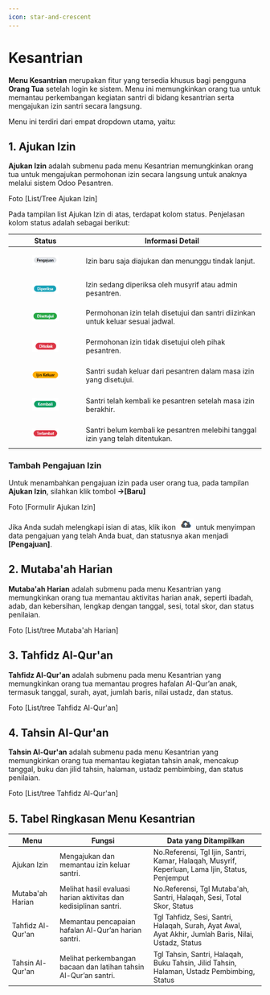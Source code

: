 ```yaml
---
icon: star-and-crescent
---
```


# Kesantrian

**Menu Kesantrian** merupakan fitur yang tersedia khusus bagi pengguna **Orang Tua** setelah login ke sistem. Menu ini memungkinkan orang tua untuk memantau perkembangan kegiatan santri di bidang kesantrian serta mengajukan izin santri secara langsung.

Menu ini terdiri dari empat dropdown utama, yaitu:

## 1. Ajukan Izin

**Ajukan Izin** adalah submenu pada menu Kesantrian memungkinkan orang tua untuk mengajukan permohonan izin secara langsung untuk anaknya melalui sistem Odoo Pesantren.

Foto \[List/Tree Ajukan Izin]

Pada tampilan list Ajukan Izin di atas, terdapat kolom status. Penjelasan kolom status adalah sebagai berikut:

| Status                                                                                                                   | Informasi Detail                                                                 |
| ------------------------------------------------------------------------------------------------------------------------ | -------------------------------------------------------------------------------- |
| <div><figure><img src="../../../.gitbook/assets/image-Photoroom (5).png" alt=""><figcaption></figcaption></figure></div> | Izin baru saja diajukan dan menunggu tindak lanjut.                              |
| <div><figure><img src="../../../.gitbook/assets/image-Photoroom (6).png" alt=""><figcaption></figcaption></figure></div> | Izin sedang diperiksa oleh musyrif atau admin pesantren.                         |
| <div><figure><img src="../../../.gitbook/assets/image-Photoroom (2).png" alt=""><figcaption></figcaption></figure></div> | Permohonan izin telah disetujui dan santri diizinkan untuk keluar sesuai jadwal. |
| <div><figure><img src="../../../.gitbook/assets/image-Photoroom (7).png" alt=""><figcaption></figcaption></figure></div> | Permohonan izin tidak disetujui oleh pihak pesantren.                            |
| <div><figure><img src="../../../.gitbook/assets/image-Photoroom (1).png" alt=""><figcaption></figcaption></figure></div> | Santri sudah keluar dari pesantren dalam masa izin yang disetujui.               |
| <div><figure><img src="../../../.gitbook/assets/image-Photoroom (3).png" alt=""><figcaption></figcaption></figure></div> | Santri telah kembali ke pesantren setelah masa izin berakhir.                    |
| <div><figure><img src="../../../.gitbook/assets/image-Photoroom (4).png" alt=""><figcaption></figcaption></figure></div> | Santri belum kembali ke pesantren melebihi tanggal izin yang telah ditentukan.   |

### Tambah Pengajuan Izin

Untuk menambahkan pengajuan izin pada user orang tua, pada tampilan **Ajukan Izin**, silahkan klik tombol **→\[Baru]**

Foto \[Formulir Ajukan Izin]

Jika Anda sudah melengkapi isian di atas, klik ikon ![](<../../../.gitbook/assets/image (34).png>) untuk menyimpan data pengajuan yang telah Anda buat, dan statusnya akan menjadi **\[Pengajuan]**.

## 2. Mutaba'ah Harian

**Mutaba'ah Harian** adalah submenu pada menu Kesantrian yang memungkinkan orang tua memantau aktivitas harian anak, seperti ibadah, adab, dan kebersihan, lengkap dengan tanggal, sesi, total skor, dan status penilaian.

Foto \[List/tree Mutaba'ah Harian]

## 3. Tahfidz Al-Qur'an

**Tahfidz Al-Qur'an** adalah submenu pada menu Kesantrian yang memungkinkan orang tua memantau progres hafalan Al-Qur’an anak, termasuk tanggal, surah, ayat, jumlah baris, nilai ustadz, dan status.

Foto \[List/tree Tahfidz Al-Qur'an]

## 4. Tahsin Al-Qur'an

**Tahsin Al-Qur'an** adalah submenu pada menu Kesantrian yang memungkinkan orang tua memantau kegiatan tahsin anak, mencakup tanggal, buku dan jilid tahsin, halaman, ustadz pembimbing, dan status penilaian.

Foto \[List/tree Tahfidz Al-Qur'an]

## 5. Tabel Ringkasan Menu Kesantrian

| Menu              | Fungsi                                                           | Data yang Ditampilkan                                                                                 |
| ----------------- | ---------------------------------------------------------------- | ----------------------------------------------------------------------------------------------------- |
| Ajukan Izin       | Mengajukan dan memantau izin keluar santri.                      | No.Referensi, Tgl Ijin, Santri, Kamar, Halaqah, Musyrif, Keperluan, Lama Ijin, Status, Penjemput      |
| Mutaba'ah Harian  | Melihat hasil evaluasi harian aktivitas dan kedisiplinan santri. | No.Referensi, Tgl Mutaba'ah, Santri, Halaqah, Sesi, Total Skor, Status                                |
| Tahfidz Al-Qur'an | Memantau pencapaian hafalan Al-Qur’an harian santri.             | Tgl Tahfidz, Sesi, Santri, Halaqah, Surah, Ayat Awal, Ayat Akhir, Jumlah Baris, Nilai, Ustadz, Status |
| Tahsin Al-Qur'an  | Melihat perkembangan bacaan dan latihan tahsin Al-Qur’an santri. | Tgl Tahsin, Santri, Halaqah, Buku Tahsin, Jilid Tahsin, Halaman, Ustadz Pembimbing, Status            |



